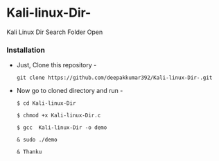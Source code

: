 # Kali-linux-Dir-

Kali Linux Dir Search Folder Open 


### Installation

- Just, Clone this repository -
  ```
  git clone https://github.com/deepakkumar392/Kali-linux-Dir-.git
  ```

- Now go to cloned directory and run  -
  ```
  $ cd Kali-linux-Dir
  
  $ chmod +x Kali-linux-Dir.c
  
  $ gcc  Kali-linux-Dir -o demo
  
  & sudo ./demo
  
  & Thanku 
  ```


